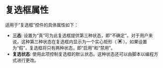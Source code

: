 # 复选框属性

适用于“复选框”控件的具体属性如下：

- **三态**: 设置为“真”可为此复选框提供第三种状态，即“不确定”。对于用户来说，这种第三种状态在复选框内显示为一个实心矩形（ ![](/Manual/images/media/image126.png) ）。如果设置为“假”，复选框将只有两种状态，即“启用”和“禁用”。
- **复选状态**: 使用此项控制复选框的默认状态。这种状态还可以由脚本以编程方式进行更改。